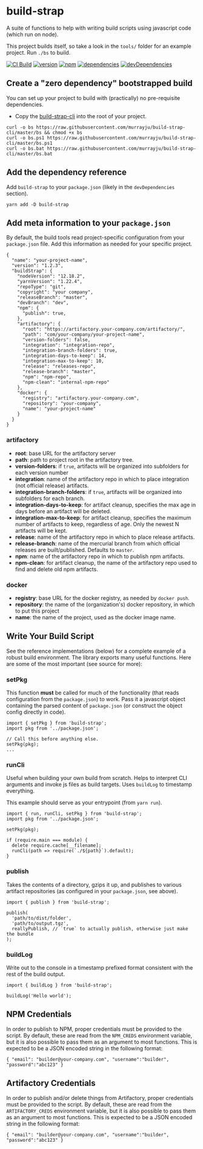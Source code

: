 # build-strap
A suite of functions to help with writing build scripts using javascript code (which run on node).

This project builds itself, so take a look in the `tools/` folder for an example project. Run `./bs` to build.

[![CI Build](https://github.com/murrayju/build-strap/workflows/CI%20Build/badge.svg?branch=master)](https://github.com/murrayju/build-strap/actions?query=workflow%3A%22CI+Build%22)
[![version](https://img.shields.io/github/v/tag/murrayju/build-strap.svg?label=version&sort=semver)](https://github.com/murrayju/build-strap/releases/latest)
[![npm](https://img.shields.io/npm/v/build-strap)](https://npmjs.org/package/build-strap)
[![dependencies](https://img.shields.io/david/murrayju/build-strap.svg)](https://david-dm.org/murrayju/build-strap)
[![devDependencies](https://img.shields.io/david/dev/murrayju/build-strap.svg)](https://david-dm.org/murrayju/build-strap?type=dev)

## Create a "zero dependency" bootstrapped build
You can set up your project to build with (practically) no pre-requisite dependencies.
- Copy the [build-strap-cli](https://github.com/murrayju/build-strap-cli/) into the root of your project.

```
curl -o bs https://raw.githubusercontent.com/murrayju/build-strap-cli/master/bs && chmod +x bs
curl -o bs.ps1 https://raw.githubusercontent.com/murrayju/build-strap-cli/master/bs.ps1
curl -o bs.bat https://raw.githubusercontent.com/murrayju/build-strap-cli/master/bs.bat
```

## Add the dependency reference
Add `build-strap` to your `package.json` (likely in the `devDependencies` section).
```
yarn add -D build-strap
```

## Add meta information to your `package.json`
By default, the build tools read project-specific configuration from your `package.json` file. Add this information as needed for your specific project.
```
{
  "name": "your-project-name",
  "version": "1.2.3",
  "buildStrap": {
    "nodeVersion": "12.18.2",
    "yarnVersion": "1.22.4",
    "repoType": "git",
    "copyright": "your company",
    "releaseBranch": "master",
    "devBranch": "dev",
    "npm": {
      "publish": true,
    },
    "artifactory": {
      "root": "https://artifactory.your-company.com/artifactory/",
      "path": "com/your-company/your-project-name",
      "version-folders": false,
      "integration": "integration-repo",
      "integration-branch-folders": true,
      "integration-days-to-keep": 14,
      "integration-max-to-keep": 10,
      "release": "releases-repo",
      "release-branch": "master",
      "npm": "npm-repo",
      "npm-clean": "internal-npm-repo"
    },
    "docker": {
      "registry": "artifactory.your-company.com",
      "repository": "your-company",
      "name": "your-project-name"
    }
  }
}
```
### artifactory
* **root**: base URL for the artifactory server
* **path**: path to project root in the artifactory tree.
* **version-folders**: if `true`, artifacts will be organized into subfolders for each version number
* **integration**: name of the artifactory repo in which to place integration (not official release) artifacts.
* **integration-branch-folders**: if `true`, artifacts will be organized into subfolders for each branch.
* **integration-days-to-keep**: for artifact cleanup, specifies the max age in days before an artifact will be deleted.
* **integration-max-to-keep**: for artifact cleanup, specifies the maximum number of artifacts to keep, regardless of age. Only the newest N artifacts will be kept.
* **release**: name of the artifactory repo in which to place release artifacts.
* **release-branch**: name of the mercurial branch from which official releases are built/published. Defaults to `master`.
* **npm**: name of the artifactory repo in which to publish npm artifacts.
* **npm-clean**: for artifact cleanup, the name of the artifactory repo used to find and delete old npm artifacts.

### docker
* **registry**: base URL for the docker registry, as needed by `docker push`.
* **repository**: the name of the (organization's) docker repository, in which to put this project
* **name**: the name of the project, used as the docker image name.

## Write Your Build Script
See the reference implementations (below) for a complete example of a robust build environment. The library exports many useful functions. Here are some of the most important (see source for more):

### setPkg
This function **must** be called for much of the functionality (that reads configuration from the `package.json`) to work. Pass it a javascript object containing the parsed content of `package.json` (or construct the object config directly in code).
```
import { setPkg } from 'build-strap';
import pkg from '../package.json';

// Call this before anything else.
setPkg(pkg);
...
```

### runCli
Useful when building your own build from scratch. Helps to interpret CLI arguments and invoke js files as build targets. Uses `buildLog` to timestamp everything.

This example should serve as your entrypoint (from `yarn run`).
```
import { run, runCli, setPkg } from 'build-strap';
import pkg from '../package.json';

setPkg(pkg);

if (require.main === module) {
  delete require.cache[__filename];
  runCli(path => require(`./${path}`).default);
}
```

### publish
Takes the contents of a directory, gzips it up, and publishes to various artifact repositories (as configured in your `package.json`, see above).
```
import { publish } from 'build-strap';

publish(
  'path/to/dist/folder',
  'path/to/output.tgz',
  reallyPublish, // `true` to actually publish, otherwise just make the bundle
);
```

### buildLog
Write out to the console in a timestamp prefixed format consistent with the rest of the build output.
```
import { buildLog } from 'build-strap';

buildLog('Hello world');
```

## NPM Credentials
In order to publish to NPM, proper credentials must be provided to the script. By default, these are read from the `NPM_CREDS` environment variable, but it is also possible to pass them as an argument to most functions. This is expected to be a JSON encoded string in the following format:
```
{ "email": "builder@your-company.com", "username":"builder", "password":"abc123" }
```

## Artifactory Credentials
In order to publish and/or delete things from Artifactory, proper credentials must be provided to the script. By default, these are read from the `ARTIFACTORY_CREDS` environment variable, but it is also possible to pass them as an argument to most functions. This is expected to be a JSON encoded string in the following format:
```
{ "email": "builder@your-company.com", "username":"builder", "password":"abc123" }
```
